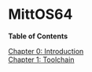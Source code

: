 # MittOS64

**Table of Contents**

[Chapter 0: Introduction](0_Introduction.md)<br>
[Chapter 1: Toolchain](1_Toolchain.md)<br>

